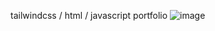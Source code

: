 tailwindcss / html / javascript portfolio
![image](https://github.com/user-attachments/assets/5ae7da1b-b0b7-4e5d-86cb-d592f82164c8)
